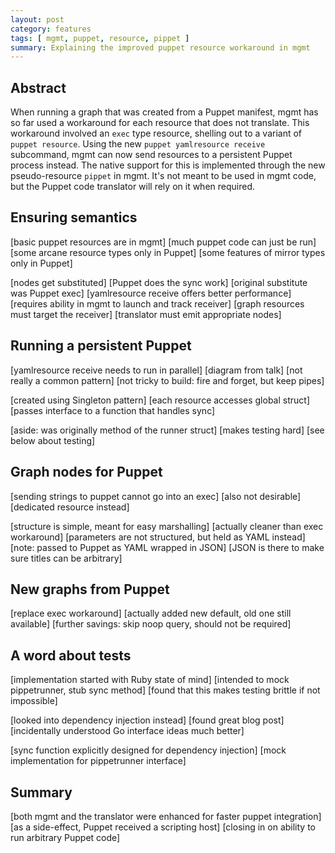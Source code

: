 ```yaml
---
layout: post
category: features
tags: [ mgmt, puppet, resource, pippet ]
summary: Explaining the improved puppet resource workaround in mgmt
---
```


## Abstract

When running a graph that was created from a Puppet manifest, mgmt has so far
used a workaround for each resource that does not translate. This workaround
involved an `exec` type resource, shelling out to a variant of `puppet
resource`. Using the new `puppet yamlresource receive` subcommand, mgmt can now
send resources to a persistent Puppet process instead. The native support for
this is implemented through the new pseudo-resource `pippet` in mgmt.
It's not meant to be used in mgmt code, but the Puppet code translator will
rely on it when required.

## Ensuring semantics

[basic puppet resources are in mgmt]
[much puppet code can just be run]
[some arcane resource types only in Puppet]
[some features of mirror types only in Puppet]

[nodes get substituted]
[Puppet does the sync work]
[original substitute was Puppet exec]
[yamlresource receive offers better performance]
[requires ability in mgmt to launch and track receiver]
[graph resources must target the receiver]
[translator must emit appropriate nodes]

## Running a persistent Puppet

[yamlresource receive needs to run in parallel]
[diagram from talk]
[not really a common pattern]
[not tricky to build: fire and forget, but keep pipes]

[created using Singleton pattern]
[each resource accesses global struct]
[passes interface to a function that handles sync]

[aside: was originally method of the runner struct]
[makes testing hard]
[see below about testing]

## Graph nodes for Puppet

[sending strings to puppet cannot go into an exec]
[also not desirable]
[dedicated resource instead]

[structure is simple, meant for easy marshalling]
[actually cleaner than exec workaround]
[parameters are not structured, but held as YAML instead]
[note: passed to Puppet as YAML wrapped in JSON]
[JSON is there to make sure titles can be arbitrary]

## New graphs from Puppet

[replace exec workaround]
[actually added new default, old one still available]
[further savings: skip noop query, should not be required]

## A word about tests

[implementation started with Ruby state of mind]
[intended to mock pippetrunner, stub sync method]
[found that this makes testing brittle if not impossible]

[looked into dependency injection instead]
[found great blog post]
[incidentally understood Go interface ideas much better]

[sync function explicitly designed for dependency injection]
[mock implementation for pippetrunner interface]

## Summary

[both mgmt and the translator were enhanced for faster puppet integration]
[as a side-effect, Puppet received a scripting host]
[closing in on ability to run arbitrary Puppet code]
